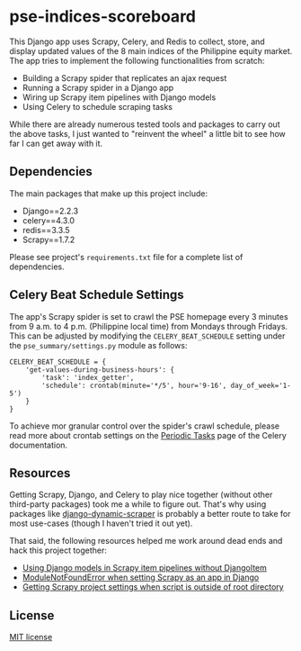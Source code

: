 # pse-indices-scoreboard
This Django app uses Scrapy, Celery, and Redis to collect, store, and display updated values of the 8 main indices of the Philippine equity market. The app tries to implement the following functionalities from scratch:

* Building a Scrapy spider that replicates an ajax request
* Running a Scrapy spider in a Django app
* Wiring up Scrapy item pipelines with Django models
* Using Celery to schedule scraping tasks

While there are already numerous tested tools and packages to carry out the above tasks, I just wanted to "reinvent the wheel" a little bit to see how far I can get away with it.

## Dependencies
The main packages that make up this project include:
* Django==2.2.3
* celery==4.3.0
* redis==3.3.5
* Scrapy==1.7.2

Please see project's `requirements.txt` file for a complete list of dependencies.

## Celery Beat Schedule Settings
The app's Scrapy spider is set to crawl the PSE homepage every 3 minutes from 9 a.m. to 4 p.m. (Philippine local time) from Mondays through Fridays. This can be adjusted by modifying the `CELERY_BEAT_SCHEDULE` setting under the `pse_summary/settings.py` module as follows:

```
CELERY_BEAT_SCHEDULE = {
    'get-values-during-business-hours': {
        'task': 'index_getter',
        'schedule': crontab(minute='*/5', hour='9-16', day_of_week='1-5')
    }
}
```

To achieve mor granular control over the spider's crawl schedule, please read more about crontab settings on the [Periodic Tasks](https://docs.celeryproject.org/en/latest/userguide/periodic-tasks.html) page of the Celery documentation.

## Resources
Getting Scrapy, Django, and Celery to play nice together (without other third-party packages) took me a while to figure out. That's why using packages like [django-dynamic-scraper](https://django-dynamic-scraper.readthedocs.io/) is probably a better route to take for most use-cases (though I haven't tried it out yet).

That said, the following resources helped me work around dead ends and hack this project together:

* [Using Django models in Scrapy item pipelines without DjangoItem](https://github.com/bipul21/scrapy_django)
* [ModuleNotFoundError when setting Scrapy as an app in Django](https://stackoverflow.com/questions/55236051/modulenotfounderror-when-sets-scrapy-as-an-app-in-django)
* [Getting Scrapy project settings when script is outside of root directory](https://stackoverflow.com/questions/31662797/getting-scrapy-project-settings-when-script-is-outside-of-root-directory)

## License
[MIT license](https://opensource.org/licenses/MIT)